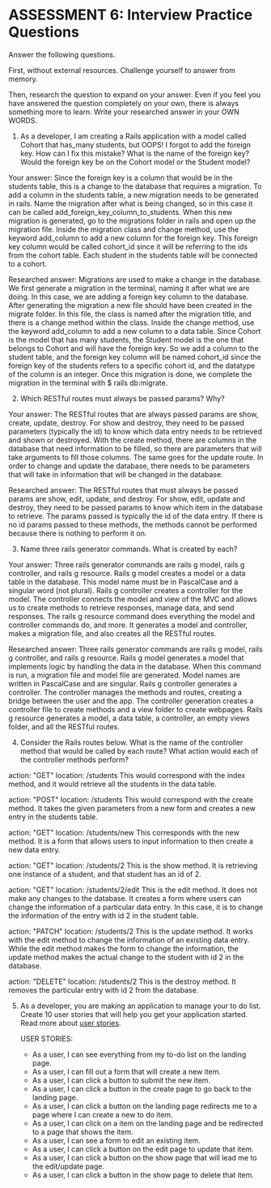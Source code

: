 # ASSESSMENT 6: Interview Practice Questions

Answer the following questions.

First, without external resources. Challenge yourself to answer from memory.

Then, research the question to expand on your answer. Even if you feel you have answered the question completely on your own, there is always something more to learn. Write your researched answer in your OWN WORDS.

1. As a developer, I am creating a Rails application with a model called Cohort that has_many students, but OOPS! I forgot to add the foreign key. How can I fix this mistake? What is the name of the foreign key? Would the foreign key be on the Cohort model or the Student model?

Your answer: Since the foreign key is a column that would be in the students table, this is a change to the database that requires a migration. To add a column in the students table, a new migration needs to be generated in rails. Name the migration after what is being changed, so in this case it can be called add_foreign_key_column_to_students. When this new migration is generated, go to the migrations folder in rails and open up the migration file. Inside the migration class and change method, use the keyword add_column to add a new column for the foreign key. This foreign key column would be called cohort_id since it will be referring to the ids from the cohort table. Each student in the students table will be connected to a cohort.

Researched answer: Migrations are used to make a change in the database. We first generate a migration in the terminal, naming it after what we are doing. In this case, we are adding a foreign key column to the database. After generating the migration a new file should have been created in the migrate folder. In this file, the class is named after the migration title, and there is a change method within the class. Inside the change method, use the keyword add_column to add a new column to a data table. Since Cohort is the model that has many students, the Student model is the one that belongs to Cohort and will have the foreign key. So we add a column to the student table, and the foreign key column will be named cohort_id since the foreign key of the students refers to a specific cohort id, and the datatype of the column is an integer. Once this migration is done, we complete the migration in the terminal with $ rails db:migrate.

2. Which RESTful routes must always be passed params? Why?

Your answer: The RESTful routes that are always passed params are show, create, update, destroy. For show and destroy, they need to be passed parameters (typically the id) to know which data entry needs to be retrieved and shown or destroyed. With the create method, there are columns in the database that need information to be filled, so there are parameters that will take arguments to fill those columns. The same goes for the update route. In order to change and update the database, there needs to be parameters that will take in information that will be changed in the database.

Researched answer: The RESTful routes that must always be passed params are show, edit, update, and destroy. For show, edit, update and destroy, they need to be passed params to know which item in the database to retrieve. The params passed is typically the id of the data entry. If there is no id params passed to these methods, the methods cannot be performed because there is nothing to perform it on.

3. Name three rails generator commands. What is created by each?

Your answer: Three rails generator commands are rails g model, rails g controller, and rails g resource. Rails g model creates a model or a data table in the database. This model name must be in PascalCase and a singular word (not plural). Rails g controller creates a controller for the model. The controller connects the model and view of the MVC and allows us to create methods to retrieve responses, manage data, and send responses. The rails g resource command does everything the model and controller commands do, and more. It generates a model and controller, makes a migration file, and also creates all the RESTful routes.

Researched answer: Three rails generator commands are rails g model, rails g controller, and rails g resource. Rails g model generates a model that implements logic by handling the data in the database. When this command is run, a migration file and model file are generated. Model names are written in PascalCase and are singular. Rails g controller generates a controller. The controller manages the methods and routes, creating a bridge between the user and the app. The controller generation creates a controller file to create methods and a view folder to create webpages. Rails g resource generates a model, a data table, a controller, an empty views folder, and all the RESTful routes.

4. Consider the Rails routes below. What is the name of the controller method that would be called by each route? What action would each of the controller methods perform?

action: "GET" location: /students
    This would correspond with the index method, and it would retrieve all the students in the data table.

action: "POST" location: /students
    This would correspond with the create method. It takes the given parameters from a new form and creates a new entry in the students table.

action: "GET" location: /students/new
    This corresponds with the new method. It is a form that allows users to input information to then create a new data entry.

action: "GET" location: /students/2
    This is the show method. It is retrieving one instance of a student, and that student has an id of 2.

action: "GET" location: /students/2/edit
    This is the edit method. It does not make any changes to the database. It creates a form where users can change the information of a particular data entry. In this case, it is to change the information of the entry with id 2 in the student table.

action: "PATCH" location: /students/2
    This is the update method. It works with the edit method to change the information of an existing data entry. While the edit method makes the form to change the information, the update method makes the actual change to the student with id 2 in the database.

action: "DELETE" location: /students/2
    This is the destroy method. It removes the particular entry with id 2 from the database.

5. As a developer, you are making an application to manage your to do list. Create 10 user stories that will help you get your application started. Read more about [user stories](https://www.atlassian.com/agile/project-management/user-stories).

    USER STORIES:
    - As a user, I can see everything from my to-do list on the landing page.
    - As a user, I can fill out a form that will create a new item.
    - As a user, I can click a button to submit the new item.
    - As a user, I can click a button in the create page to go back to the landing page.
    - As a user, I can click a button on the landing page redirects me to a page where I can create a new to do item.
    - As a user, I can click on a item on the landing page and be redirected to a page that shows the item.
    - As a user, I can see a form to edit an existing item.
    - As a user, I can click a button on the edit page to update that item.
    - As a user, I can click a button on the show page that will lead me to the edit/update page.
    - As a user, I can click a button in the show page to delete that item.
